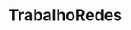 # TrabalhoRedes
<header>
<meta charset="UTF-8">
<style>
body{
    background-color:cian;
}


</style>
</header>
<body>








</body>



